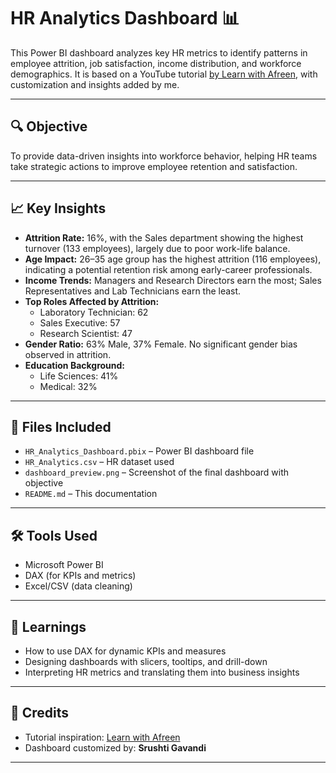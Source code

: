 # HR Analytics Dashboard 📊

This Power BI dashboard analyzes key HR metrics to identify patterns in employee attrition, job satisfaction, income distribution, and workforce demographics. It is based on a YouTube tutorial [by Learn with Afreen](https://youtu.be/j4xlVLgsmNQ?si=S0VPkJHsYikyWKhL), with customization and insights added by me.

---

## 🔍 Objective
To provide data-driven insights into workforce behavior, helping HR teams take strategic actions to improve employee retention and satisfaction.

---

## 📈 Key Insights

- **Attrition Rate:** 16%, with the Sales department showing the highest turnover (133 employees), largely due to poor work-life balance.
- **Age Impact:** 26–35 age group has the highest attrition (116 employees), indicating a potential retention risk among early-career professionals.
- **Income Trends:** Managers and Research Directors earn the most; Sales Representatives and Lab Technicians earn the least.
- **Top Roles Affected by Attrition:**  
  - Laboratory Technician: 62  
  - Sales Executive: 57  
  - Research Scientist: 47  
- **Gender Ratio:** 63% Male, 37% Female. No significant gender bias observed in attrition.
- **Education Background:**  
  - Life Sciences: 41%  
  - Medical: 32%

---

## 📁 Files Included

- `HR_Analytics_Dashboard.pbix` – Power BI dashboard file
- `HR_Analytics.csv` – HR dataset used
- `dashboard_preview.png` – Screenshot of the final dashboard with objective 
- `README.md` – This documentation

---

## 🛠 Tools Used

- Microsoft Power BI
- DAX (for KPIs and metrics)
- Excel/CSV (data cleaning)


---

## 🧠 Learnings

- How to use DAX for dynamic KPIs and measures
- Designing dashboards with slicers, tooltips, and drill-down
- Interpreting HR metrics and translating them into business insights

---

## 📌 Credits

- Tutorial inspiration: [Learn with Afreen](https://youtu.be/j4xlVLgsmNQ?si=S0VPkJHsYikyWKhL)
- Dashboard customized by: **Srushti Gavandi**

---

